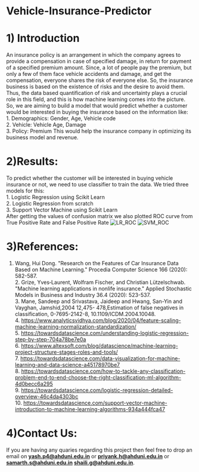 # Vehicle-Insurance-Predictor
# 1) Introduction
An insurance policy is an arrangement in which the company agrees to provide a compensation in case of specified damage, in return for payment of a specified premium amount. Since, a lot of people pay the premium, but only a few of them face vehicle accidents and damage, and get the compensation, everyone shares the risk of everyone else. So, the insurance business is based on the existence of risks and the desire to avoid them. Thus, the data based quantification of risk and uncertainty plays a crucial role in this field, and this is how machine learning comes into the picture. So, we are aiming to build a model that would predict whether a customer would be interested in buying the insurance based on the information like:
<br />1. Demographics: Gender, Age, Vehicle code<br />
         2. Vehicle: Vehicle Age, Damage<br />
         3. Policy: Premium
This would help the insurance company in optimizing its business model and revenue.

# 2)Results:
To predict whether the customer will be interested in buying vehicle insurance or not, we need to use classifier to
train the data. We tried three models for this:
<br />1. Logistic Regression using Scikit Learn<br />
         2. Logistic Regression from scratch<br />
         3. Support Vector Machine using Scikit Learn<br />
After getting the values of confusion matrix we also plotted ROC curve from True Positive Rate and False Positive Rate
![LR_ROC](https://user-images.githubusercontent.com/47913479/114299305-23d97780-9ad8-11eb-8d08-77d6fcfee73e.png)
![SVM_ROC](https://user-images.githubusercontent.com/47913479/114299299-20de8700-9ad8-11eb-8472-6d47a58625df.png)

# 3)References:
1. Wang, Hui Dong. "Research on the Features of Car Insurance Data Based on Machine Learning." Procedia Computer Science 166 (2020): 582-587.<br />
          2. Grize, Yves‐Laurent, Wolfram Fischer, and Christian Lützelschwab. "Machine learning applications in nonlife insurance." Applied Stochastic Models in Business and Industry 36.4 (2020): 523-537.<br />
          3. Mane, Sandeep and Srivastava, Jaideep and Hwang, San-Yin and Vayghan, Jamshid,2004 12,475- 478,Estimation of false negatives in classification, 0-7695-2142-8, 10.1109/ICDM.2004.10048.<br />
          4. https://www.analyticsvidhya.com/blog/2020/04/feature-scaling-machine-learning-normalization-standardization/ <br />
          5. https://towardsdatascience.com/understanding-logistic-regression-step-by-step-704a78be7e0a <br />
          6. https://www.altexsoft.com/blog/datascience/machine-learning-project-structure-stages-roles-and-tools/ <br />
          7. https://towardsdatascience.com/data-visualization-for-machine-learning-and-data-science-a45178970be7 <br />
          8. https://towardsdatascience.com/how-to-tackle-any-classification-problem-end-to-end-choose-the-right-classification-ml-algorithm-4d0becc6a295 <br />
          9. https://towardsdatascience.com/logistic-regression-detailed-overview-46c4da4303bc <br />
          10. https://towardsdatascience.com/support-vector-machine-introduction-to-machine-learning-algorithms-934a444fca47 <br />

# 4)Contact Us:
If you are having any quaries regarding this project then feel free to drop an email on **yash.p4@ahduni.edu.in** or  **priyank.h@ahduni.edu.in** or **samarth.s@ahduni.edu.in** **shaili.g@ahduni.edu.in**.
